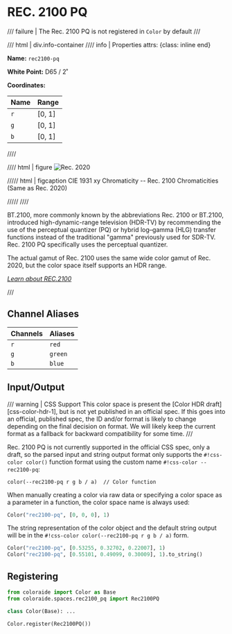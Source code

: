 # REC. 2100 PQ

/// failure | The Rec. 2100 PQ is not registered in `Color` by default
///

/// html | div.info-container
//// info | Properties
    attrs: {class: inline end}

**Name:** `rec2100-pq`

**White Point:** D65 / 2˚

**Coordinates:**

Name | Range
---- | -----
`r`  | [0, 1]
`g`  | [0, 1]
`b`  | [0, 1]
////

//// html | figure
![Rec. 2020](../images/rec2020.png)

///// html | figcaption
CIE 1931 xy Chromaticity -- Rec. 2100 Chromaticities (Same as Rec. 2020)

/////
////

BT.2100, more commonly known by the abbreviations Rec. 2100 or BT.2100, introduced high-dynamic-range television
(HDR-TV) by recommending the use of the perceptual quantizer (PQ) or hybrid log–gamma (HLG) transfer functions instead
of the traditional "gamma" previously used for SDR-TV. Rec. 2100 PQ specifically uses the perceptual quantizer.

The actual gamut of Rec. 2100 uses the same wide color gamut of Rec. 2020, but the color space itself supports an HDR
range.

_[Learn about REC.2100](https://en.wikipedia.org/wiki/Rec._2100)_

///

## Channel Aliases

Channels | Aliases
-------- | -------
`r`      | `red`
`g`      | `green`
`b`      | `blue`

## Input/Output

/// warning | CSS Support
This color space is present the [Color HDR draft][css-color-hdr-1], but is not yet published in an official spec. If
this goes into an official, published spec, the ID and/or format is likely to change depending on the final decision on
format. We will likely keep the current format as a fallback for backward compatibility for some time.
///

Rec. 2100 PQ is not currently supported in the official CSS spec, only a draft, so the parsed input and string output
format only supports the `#!css-color color()` function format using the custom name `#!css-color --rec2100-pq`:

```css-color
color(--rec2100-pq r g b / a)  // Color function
```

When manually creating a color via raw data or specifying a color space as a parameter in a function, the color
space name is always used:

```py
Color("rec2100-pq", [0, 0, 0], 1)
```

The string representation of the color object and the default string output will be in the
`#!css-color color(--rec2100-pq r g b / a)` form.

```py play
Color("rec2100-pq", [0.53255, 0.32702, 0.22007], 1)
Color("rec2100-pq", [0.55101, 0.49099, 0.30009], 1).to_string()
```

## Registering

```py
from coloraide import Color as Base
from coloraide.spaces.rec2100_pq import Rec2100PQ

class Color(Base): ...

Color.register(Rec2100PQ())
```
